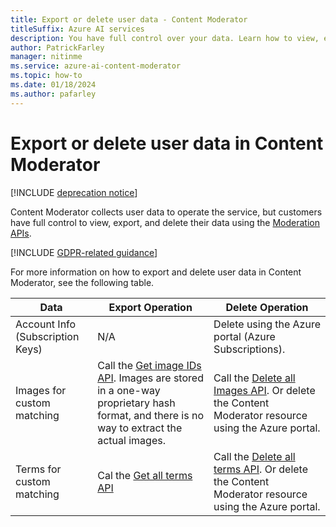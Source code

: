 ```yaml
---
title: Export or delete user data - Content Moderator
titleSuffix: Azure AI services
description: You have full control over your data. Learn how to view, export or delete your data in Content Moderator.
author: PatrickFarley
manager: nitinme
ms.service: azure-ai-content-moderator
ms.topic: how-to
ms.date: 01/18/2024
ms.author: pafarley
---
```


# Export or delete user data in Content Moderator

[!INCLUDE [deprecation notice](includes/tool-deprecation.md)]

Content Moderator collects user data to operate the service, but customers have full control to view, export, and delete their data using the [Moderation APIs](./api-reference.md).

[!INCLUDE [GDPR-related guidance](~/reusable-content/ce-skilling/azure/includes/gdpr-intro-sentence.md)]

For more information on how to export and delete user data in Content Moderator, see the following table.

| Data | Export Operation | Delete Operation |
| ---- | ---------------- | ---------------- |
| Account Info (Subscription Keys) | N/A | Delete using the Azure portal (Azure Subscriptions). |
| Images for custom matching | Call the [Get image IDs API](/rest/api/cognitiveservices/contentmoderator/list-management-image/get-all-image-ids). Images are stored in a one-way proprietary hash format, and there is no way to extract the actual images. | Call the [Delete all Images API](/rest/api/cognitiveservices/contentmoderator/list-management-image/delete-all-images). Or delete the Content Moderator resource using the Azure portal. |
| Terms for custom matching	| Cal the [Get all terms API](/rest/api/cognitiveservices/contentmoderator/list-management-term/get-all-terms) | Call the [Delete all terms API](/rest/api/cognitiveservices/contentmoderator/list-management-term/delete-all-terms). Or delete the Content Moderator resource using the Azure portal. |
